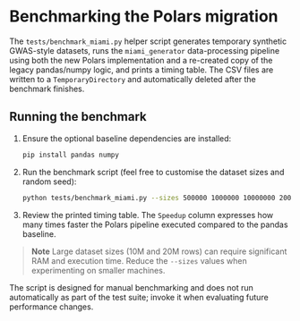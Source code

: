 # Benchmarking the Polars migration

The `tests/benchmark_miami.py` helper script generates temporary synthetic
GWAS-style datasets, runs the `miami_generator` data-processing pipeline using
both the new Polars implementation and a re-created copy of the legacy
pandas/numpy logic, and prints a timing table. The CSV files are written to a
`TemporaryDirectory` and automatically deleted after the benchmark finishes.

## Running the benchmark

1. Ensure the optional baseline dependencies are installed:
   ```bash
   pip install pandas numpy
   ```
2. Run the benchmark script (feel free to customise the dataset sizes and
   random seed):
   ```bash
   python tests/benchmark_miami.py --sizes 500000 1000000 10000000 20000000 --seed 2024
   ```
3. Review the printed timing table. The `Speedup` column expresses how many
   times faster the Polars pipeline executed compared to the pandas baseline.

> **Note**
> Large dataset sizes (10M and 20M rows) can require significant RAM and
> execution time. Reduce the `--sizes` values when experimenting on smaller
> machines.

The script is designed for manual benchmarking and does not run automatically
as part of the test suite; invoke it when evaluating future performance
changes.

